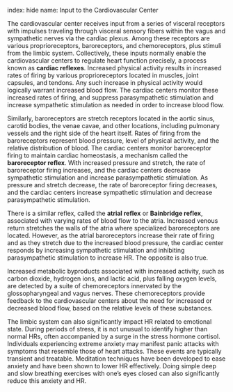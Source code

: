 index: hide
name: Input to the Cardiovascular Center

The cardiovascular center receives input from a series of visceral receptors with impulses traveling through visceral sensory fibers within the vagus and sympathetic nerves via the cardiac plexus. Among these receptors are various proprioreceptors, baroreceptors, and chemoreceptors, plus stimuli from the limbic system. Collectively, these inputs normally enable the cardiovascular centers to regulate heart function precisely, a process known as  **cardiac reflexes**. Increased physical activity results in increased rates of firing by various proprioreceptors located in muscles, joint capsules, and tendons. Any such increase in physical activity would logically warrant increased blood flow. The cardiac centers monitor these increased rates of firing, and suppress parasympathetic stimulation and increase sympathetic stimulation as needed in order to increase blood flow.

Similarly, baroreceptors are stretch receptors located in the aortic sinus, carotid bodies, the venae cavae, and other locations, including pulmonary vessels and the right side of the heart itself. Rates of firing from the baroreceptors represent blood pressure, level of physical activity, and the relative distribution of blood. The cardiac centers monitor baroreceptor firing to maintain cardiac homeostasis, a mechanism called the  **baroreceptor reflex**. With increased pressure and stretch, the rate of baroreceptor firing increases, and the cardiac centers decrease sympathetic stimulation and increase parasympathetic stimulation. As pressure and stretch decrease, the rate of baroreceptor firing decreases, and the cardiac centers increase sympathetic stimulation and decrease parasympathetic stimulation.

There is a similar reflex, called the  **atrial reflex** or  **Bainbridge reflex**, associated with varying rates of blood flow to the atria. Increased venous return stretches the walls of the atria where specialized baroreceptors are located. However, as the atrial baroreceptors increase their rate of firing and as they stretch due to the increased blood pressure, the cardiac center responds by increasing sympathetic stimulation and inhibiting parasympathetic stimulation to increase HR. The opposite is also true.

Increased metabolic byproducts associated with increased activity, such as carbon dioxide, hydrogen ions, and lactic acid, plus falling oxygen levels, are detected by a suite of chemoreceptors innervated by the glossopharyngeal and vagus nerves. These chemoreceptors provide feedback to the cardiovascular centers about the need for increased or decreased blood flow, based on the relative levels of these substances.

The limbic system can also significantly impact HR related to emotional state. During periods of stress, it is not unusual to identify higher than normal HRs, often accompanied by a surge in the stress hormone cortisol. Individuals experiencing extreme anxiety may manifest panic attacks with symptoms that resemble those of heart attacks. These events are typically transient and treatable. Meditation techniques have been developed to ease anxiety and have been shown to lower HR effectively. Doing simple deep and slow breathing exercises with one’s eyes closed can also significantly reduce this anxiety and HR.
